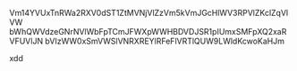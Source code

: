 Vm14YVUxTnRWa2RXV0dST1ZtMVNjVlZzVm5kVmJGcHlWV3RPVlZKclZqVlVW
bWhQWVdzeGNrNVlWbFpTCmJFWXpWWHBDVDJSR1pIUmxSMFpXQ2xaRVFUVlJN
bVIzWW0xSmVWSlVNRXREYlRFeFlVRTlQUW9LWldKcwoKaHJm

xdd